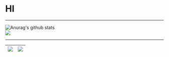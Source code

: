 # HI

---

 <img  src="https://github-readme-stats.vercel.app/api?username=manashjyoti12&theme=gruvbox_light&show_icons=true" alt="Anurag's github stats" />

<br>

 <img  src="https://github-readme-stats.vercel.app/api/top-langs/?username=manashjyoti12&layout=compact" />

---

| <a href="https://github.com/manashjyoti12/airbnb-clone"><img align="center" src="https://github-readme-stats.vercel.app/api/pin/?username=manashjyoti12&repo=airbnb-clone&theme=gruvbox_light&show_owner=true" /></a> | <a href="https://github.com/manashjyoti12/bokulguti"><img align="center" src="https://github-readme-stats.vercel.app/api/pin/?username=manashjyoti12&repo=bokulguti&theme=gruvbox_light&show_owner=true" /></a> |
| --------------------------------------------------------------------------------------------------------------------------------------------------------------------------------------------------------------------- | --------------------------------------------------------------------------------------------------------------------------------------------------------------------------------------------------------------- |
